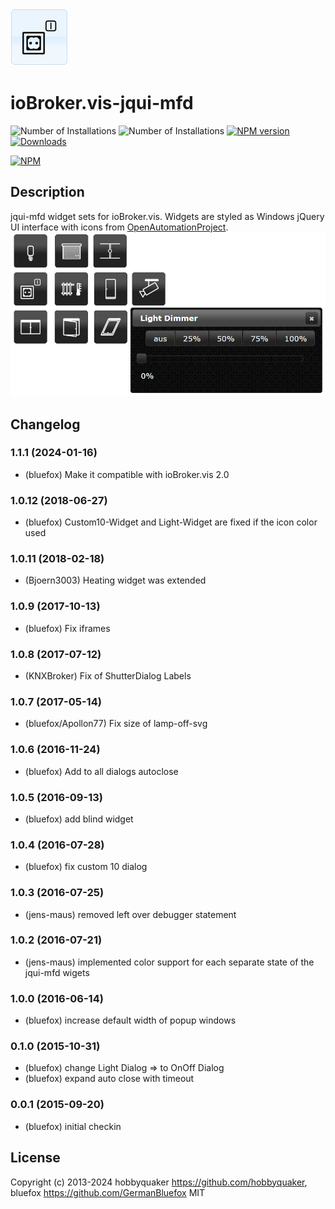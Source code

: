 ![Logo](admin/jqui-mfd.png)
# ioBroker.vis-jqui-mfd

![Number of Installations](http://iobroker.live/badges/vis-jqui-mfd-installed.svg) ![Number of Installations](http://iobroker.live/badges/vis-jqui-mfd-stable.svg) [![NPM version](http://img.shields.io/npm/v/iobroker.vis-jqui-mfd.svg)](https://www.npmjs.com/package/iobroker.vis-jqui-mfd)
[![Downloads](https://img.shields.io/npm/dm/iobroker.vis-jqui-mfd.svg)](https://www.npmjs.com/package/iobroker.vis-jqui-mfd)

[![NPM](https://nodei.co/npm/iobroker.vis-jqui-mfd.png?downloads=true)](https://nodei.co/npm/iobroker.vis-jqui-mfd/)

## Description
jqui-mfd widget sets for ioBroker.vis. Widgets are styled as Windows jQuery UI interface with icons from [OpenAutomationProject](https://github.com/OpenAutomationProject/knx-uf-iconset).
![Screenshot](img/Demo2.png)

<!--
    Placeholder for the next version (at the beginning of the line):
    ### **WORK IN PROGRESS**
-->
## Changelog
### 1.1.1 (2024-01-16)
* (bluefox) Make it compatible with ioBroker.vis 2.0

### 1.0.12 (2018-06-27)
* (bluefox) Custom10-Widget and Light-Widget are fixed if the icon color used

### 1.0.11 (2018-02-18)
* (Bjoern3003) Heating widget was extended

### 1.0.9 (2017-10-13)
* (bluefox) Fix iframes

### 1.0.8 (2017-07-12)
* (KNXBroker) Fix of ShutterDialog Labels

### 1.0.7 (2017-05-14)
* (bluefox/Apollon77) Fix size of lamp-off-svg

### 1.0.6 (2016-11-24)
* (bluefox) Add to all dialogs autoclose

### 1.0.5 (2016-09-13)
* (bluefox) add blind widget

### 1.0.4 (2016-07-28)
* (bluefox) fix custom 10 dialog

### 1.0.3 (2016-07-25)
* (jens-maus) removed left over debugger statement

### 1.0.2 (2016-07-21)
* (jens-maus) implemented color support for each separate state of the jqui-mfd wigets

### 1.0.0 (2016-06-14)
* (bluefox) increase default width of popup windows

### 0.1.0 (2015-10-31)
* (bluefox) change Light Dialog => to OnOff Dialog
* (bluefox) expand auto close with timeout

### 0.0.1 (2015-09-20)
* (bluefox) initial checkin

## License
 Copyright (c) 2013-2024 hobbyquaker https://github.com/hobbyquaker, bluefox https://github.com/GermanBluefox
 MIT
